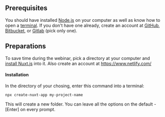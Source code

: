 ## Prerequisites
You should have installed [Node.js](https://nodejs.org/en/ "Node.js") on your computer as well as know how to open a [terminal](https://www.google.com/search?q=how+to+open+a+terminal "terminal").
If you don't have one already, create an account at [GitHub](http://github.com/ "GitHub"), [Bitbucket](https://bitbucket.org/ "Bitbucket"), or [Gitlab](https://gitlab.com/ "Gitlab") (pick only one).

## Preparations
To save time during the webinar, pick a directory at your computer and [install Nuxt.js](https://nuxtjs.org/guide/installation/ "install Nuxt.js") into it. Also create an account at https://www.netlify.com/

#### Installation
In the directory of your chosing, enter this command into a terminal:

`npx create-nuxt-app my-project-name`

This will create a new folder. You can leave all the options on the default - [Enter] on every prompt.